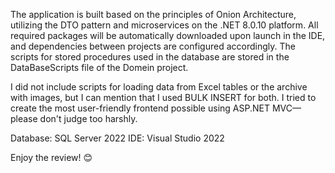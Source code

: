 The application is built based on the principles of Onion Architecture, utilizing the DTO pattern and microservices on the .NET 8.0.10 platform. All required packages will be automatically downloaded upon launch in the IDE, and dependencies between projects are configured accordingly. The scripts for stored procedures used in the database are stored in the DataBaseScripts file of the Domein project.

I did not include scripts for loading data from Excel tables or the archive with images, but I can mention that I used BULK INSERT for both. I tried to create the most user-friendly frontend possible using ASP.NET MVC—please don't judge too harshly.

Database: SQL Server 2022
IDE: Visual Studio 2022

Enjoy the review! 😊
